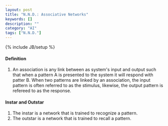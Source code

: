 ```yaml
---
layout: post
title: "N.N.D.: Associative Networks"
keywords: []
description: ""
category: "AI"
tags: ["N.N.D."]
---
```

{% include JB/setup %}


#### Definition
1. An association is any link between as system's input and output such that
   when a pattern A is presented to the system it will respond with patter B.
   When two patterns are linked by an association, the input pattern is often
   referred to as the stimulus, likewise, the output pattern is refereed to as
   the response.


#### Instar and Outstar
1. The instar is a network that is trained to recognize a pattern.
2. The outstar  is a network that is trained to recall a pattern.




